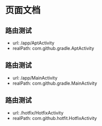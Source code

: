 # 页面文档

## 路由测试
- url: /app/AptActivity
- realPath: com.github.gradle.AptActivity

## 路由测试
- url: /app/MainActivity
- realPath: com.github.gradle.MainActivity

## 路由测试
- url: /hotfix/HotfixActivity
- realPath: com.github.hotfit.HotfixActivity

